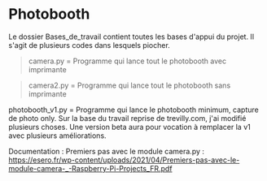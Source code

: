 # Photobooth

Le dossier Bases_de_travail contient toutes les bases d'appui du projet. Il s'agit de plusieurs codes dans lesquels piocher.

> camera.py = Programme qui lance tout le photobooth avec imprimante

> camera2.py = Programme qui lance tout le photobooth sans imprimante


photobooth_v1.py = Programme qui lance le photobooth minimum, capture de photo only. Sur la base du travail reprise de trevilly.com, j'ai modifié plusieurs choses.
Une version beta aura pour vocation à remplacer la v1 avec plusieurs améliorations.


Documentation :
Premiers pas avec le module camera.py : https://esero.fr/wp-content/uploads/2021/04/Premiers-pas-avec-le-module-camera-_-Raspberry-Pi-Projects_FR.pdf
